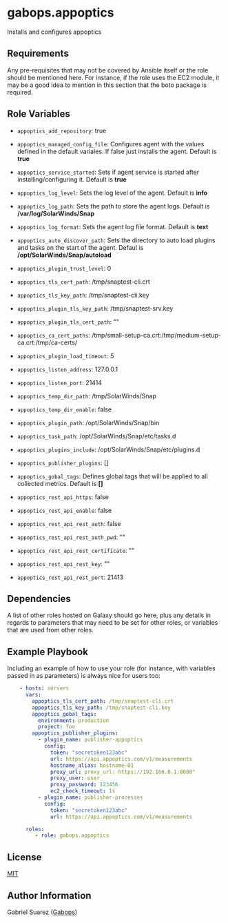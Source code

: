 gabops.appoptics
=========

Installs and configures appoptics

Requirements
------------

Any pre-requisites that may not be covered by Ansible itself or the role should
be mentioned here. For instance, if the role uses the EC2 module, it may be a
good idea to mention in this section that the boto package is required.

Role Variables
--------------

* `appoptics_add_repository`: true
* `appoptics_managed_config_file`: Configures agent with the values defined in the default variales. If false just installs the agent. Default is **true**
* `appoptics_service_started`: Sets if agent service is started after installing/configuring it. Default is **true**

* `appoptics_log_level`: Sets the log level of the agent. Default is **info**
* `appoptics_log_path`: Sets the path to store the agent logs. Default is **/var/log/SolarWinds/Snap**
* `appoptics_log_format`: Sets the agent log file format. Default is **text**

* `appoptics_auto_discover_path`: Sets the directory to auto load plugins and tasks on the start of the agent. Defaul is **/opt/SolarWinds/Snap/autoload**
* `appoptics_plugin_trust_level`: 0

* `appoptics_tls_cert_path`: /tmp/snaptest-cli.crt
* `appoptics_tls_key_path`: /tmp/snaptest-cli.key
* `appoptics_plugin_tls_key_path`: /tmp/snaptest-srv.key
* `appoptics_plugin_tls_cert_path`: ""
* `appoptics_ca_cert_paths`: /tmp/small-setup-ca.crt:/tmp/medium-setup-ca.crt:/tmp/ca-certs/

* `appoptics_plugin_load_timeout`: 5
* `appoptics_listen_address`: 127.0.0.1
* `appoptics_listen_port`: 21414
* `appoptics_temp_dir_path`: /tmp/SolarWinds/Snap
* `appoptics_temp_dir_enable`: false
* `appoptics_plugin_path`: /opt/SolarWinds/Snap/bin
* `appoptics_task_path`: /opt/SolarWinds/Snap/etc/tasks.d
* `appoptics_plugins_include`: /opt/SolarWinds/Snap/etc/plugins.d

* `appoptics_publisher_plugins`: []

* `appoptics_gobal_tags`: Defines global tags that will be applied to all collected metrics. Default is **[]**

* `appoptics_rest_api_https`: false
* `appoptics_rest_api_enable`: false
* `appoptics_rest_api_rest_auth`: false
* `appoptics_rest_api_rest_auth_pwd`: ""
* `appoptics_rest_api_rest_certificate`: ""
* `appoptics_rest_api_rest_key`: ""
* `appoptics_rest_api_rest_port`: 21413

Dependencies
------------

A list of other roles hosted on Galaxy should go here, plus any details in
regards to parameters that may need to be set for other roles, or variables that
are used from other roles.

Example Playbook
----------------

Including an example of how to use your role (for instance, with variables
passed in as parameters) is always nice for users too:

```yaml
    - hosts: servers
      vars:
        appoptics_tls_cert_path: /tmp/snaptest-cli.crt
        appoptics_tls_key_path: /tmp/snaptest-cli.key
        appoptics_gobal_tags:
          environment: production
          project: foo
        appoptics_publisher_plugins:
          - plugin_name: publisher-appoptics
            config:
              token: "secretoken123abc"
              url: https://api.appoptics.com/v1/measurements
              hostname_alias: hostname-01
              proxy_url: proxy_url: https://192.168.0.1:8080"
              proxy_user: user
              proxy_password: 123456
              ec2_check_timeout: 1s
          - plugin_name: publisher-processes
            config:
              token: "secretoken123abc"
              url: https://api.appoptics.com/v1/measurements

      roles:
         - role: gabops.appoptics
```

License
-------

[MIT]((./LICENSE))

Author Information
------------------

Gabriel Suarez ([Gabops](https://github.com/gabops))
